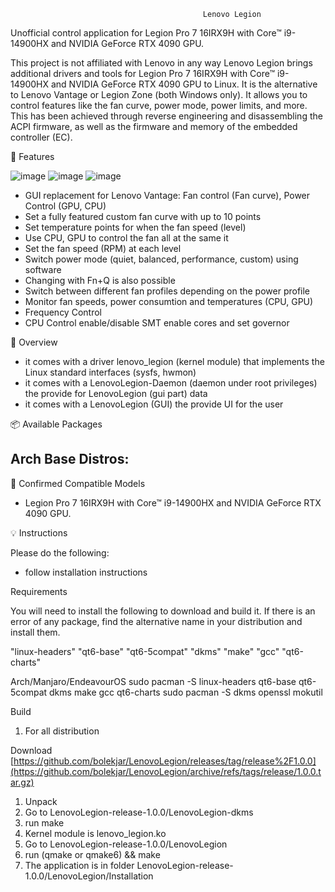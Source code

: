 
                                               Lenovo Legion 
                                                    
Unofficial control application for Legion Pro 7 16IRX9H with Core™ i9-14900HX and NVIDIA GeForce RTX 4090 GPU.


This project is not affiliated with Lenovo in any way
Lenovo Legion brings additional drivers and tools for Legion Pro 7 16IRX9H with Core™ i9-14900HX and NVIDIA GeForce RTX 4090 GPU to Linux. It is the alternative to Lenovo Vantage or Legion Zone (both Windows only).
It allows you to control features like the fan curve, power mode, power limits,  and more. This has been achieved through reverse engineering and disassembling the ACPI firmware, as well as the firmware and memory of the embedded controller (EC).


🚀 Features

![image](https://github.com/user-attachments/assets/8ed8bc79-bb4c-40f1-a644-ca16d84117cc)
![image](https://github.com/user-attachments/assets/649e22c4-d2b7-4054-888f-87b360ed925a)
![image](https://github.com/user-attachments/assets/abf1583c-3121-44a1-95ea-9b6cbf744616)

- GUI replacement for Lenovo Vantage: Fan control (Fan curve), Power Control (GPU, CPU)
- Set a fully featured custom fan curve with up to 10 points
- Set temperature points for when the fan speed (level)
- Use CPU, GPU to control the fan all at the same it
- Set the fan speed (RPM) at each level
- Switch power mode (quiet, balanced, performance, custom) using software
- Changing with Fn+Q is also possible
- Switch between different fan profiles depending on the power profile
- Monitor fan speeds, power consumtion and temperatures (CPU, GPU)
- Frequency Control
- CPU Control enable/disable SMT enable cores and set governor

📣 Overview
- it comes with a driver lenovo_legion (kernel module) that implements the Linux standard interfaces (sysfs, hwmon)
- it comes with a LenovoLegion-Daemon (daemon under root privileges) the provide for LenovoLegion (gui part) data
- it comes with a LenovoLegion (GUI) the provide UI for the user

📦 Available Packages

Arch Base Distros:
  - 

📌 Confirmed Compatible Models
  - Legion Pro 7 16IRX9H with Core™ i9-14900HX and NVIDIA GeForce RTX 4090 GPU.

💡 Instructions

Please do the following:

  -  follow installation instructions

Requirements

You will need to install the following to download and build it. If there is an error of any package, find the alternative name in your distribution and install them.

"linux-headers" "qt6-base" "qt6-5compat" "dkms" "make" "gcc" "qt6-charts" 

Arch/Manjaro/EndeavourOS
  sudo pacman -S linux-headers qt6-base qt6-5compat dkms make gcc qt6-charts 
  sudo pacman -S dkms openssl mokutil

Build

1) For all distribution
   
Download [https://github.com/bolekjar/LenovoLegion/releases/tag/release%2F1.0.0](https://github.com/bolekjar/LenovoLegion/archive/refs/tags/release/1.0.0.tar.gz)
1) Unpack
2) Go to LenovoLegion-release-1.0.0/LenovoLegion-dkms
3) run make
4) Kernel module is lenovo_legion.ko
5) Go to LenovoLegion-release-1.0.0/LenovoLegion
6) run (qmake or qmake6) && make
7) The application is in folder LenovoLegion-release-1.0.0/LenovoLegion/Installation




